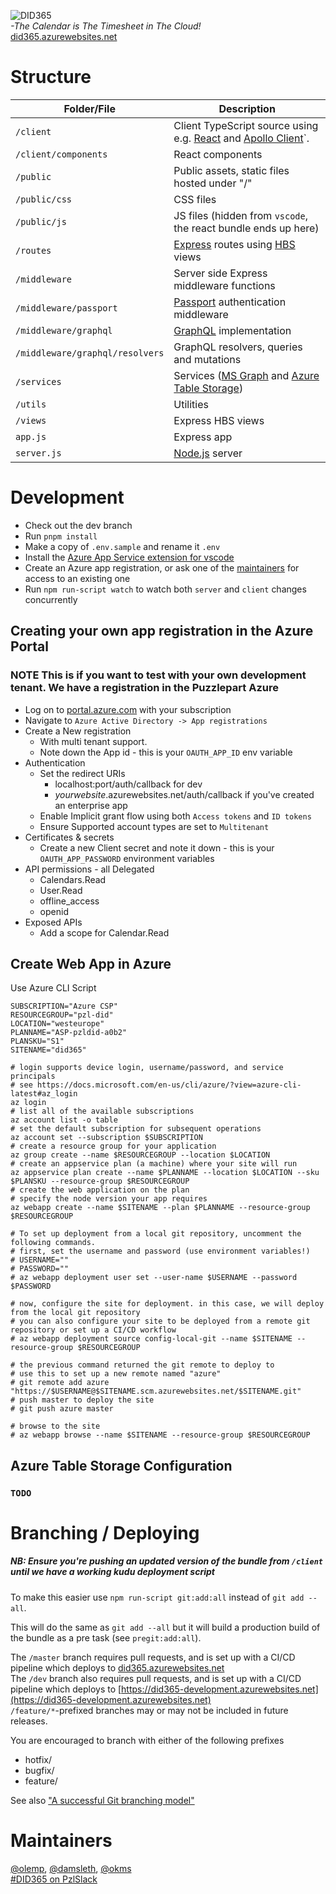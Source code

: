 ![DID365](https://bitbucket-assetroot.s3.amazonaws.com/c/photos/2019/Nov/24/3199596412-11-pzl-did365-logo_avatar.png)  
_-The Calendar is The Timesheet in The Cloud!_  
[did365.azurewebsites.net](https://did365.azurewebsites.net)  


# Structure #

Folder/File | Description
--- | --- | 
`/client` | Client TypeScript source using e.g. [React](https://reactjs.org/) and [Apollo Client](https://www.apollographql.com/docs/react/)`.
`/client/components` | React components
`/public` | Public assets, static files hosted under "/"
`/public/css` | CSS files
`/public/js` | JS files (hidden from `vscode`, the react bundle ends up here)
`/routes` | [Express](https://expressjs.com/) routes using [HBS](https://handlebarsjs.com/) views
`/middleware` | Server side Express middleware functions
`/middleware/passport` | [Passport](http://www.passportjs.org/) authentication middleware
`/middleware/graphql` | [GraphQL](https://github.com/graphql/graphql-js/) implementation
`/middleware/graphql/resolvers` | GraphQL resolvers, queries and mutations
`/services` | Services ([MS Graph](https://developer.microsoft.com/en-us/graph) and [Azure Table Storage](https://azure.microsoft.com/en-us/services/storage/tables/))
`/utils` | Utilities
`/views` | Express HBS views
`app.js` | Express app
`server.js` | [Node.js](http://nodejs.org/) server  
 
# Development #

* Check out the dev branch
* Run `pnpm install`
* Make a copy of `.env.sample` and rename it `.env`
* Install the [Azure App Service extension for vscode](https://marketplace.visualstudio.com/items?itemName=ms-azuretools.vscode-azureappservice)
* Create an Azure app registration, or ask one of the [maintainers](#maintainers) for access to an existing one
* Run `npm run-script watch` to watch both `server` and `client` changes concurrently  

## Creating your own app registration in the Azure Portal ##

### **NOTE** This is if you want to test with your own development tenant. We have a registration in the Puzzlepart Azure ###

*  Log on to [portal.azure.com](https://portal.azure.com) with your subscription
*  Navigate to `Azure Active Directory -> App registrations`
*  Create a New registration 
   *  With multi tenant support.
   *  Note down the App id - this is your `OAUTH_APP_ID` env variable
*  Authentication
   *  Set the redirect URIs 
      *  localhost:port/auth/callback for dev
      *  _yourwebsite_.azurewebsites.net/auth/callback if you've created an enterprise app
   *  Enable Implicit grant flow using both `Access tokens` and `ID tokens`
   *  Ensure Supported account types are set to `Multitenant`
*  Certificates & secrets
   *  Create a new Client secret and note it down - this is your `OAUTH_APP_PASSWORD` environment variables
* API permissions - all Delegated
    * Calendars.Read
    * User.Read
    * offline_access
    * openid
* Exposed APIs
  * Add a scope for Calendar.Read

## Create Web App in Azure ##

Use Azure CLI Script

```cli
SUBSCRIPTION="Azure CSP"
RESOURCEGROUP="pzl-did"
LOCATION="westeurope"
PLANNAME="ASP-pzldid-a0b2"
PLANSKU="S1"
SITENAME="did365"

# login supports device login, username/password, and service principals
# see https://docs.microsoft.com/en-us/cli/azure/?view=azure-cli-latest#az_login
az login
# list all of the available subscriptions
az account list -o table
# set the default subscription for subsequent operations
az account set --subscription $SUBSCRIPTION
# create a resource group for your application
az group create --name $RESOURCEGROUP --location $LOCATION
# create an appservice plan (a machine) where your site will run
az appservice plan create --name $PLANNAME --location $LOCATION --sku $PLANSKU --resource-group $RESOURCEGROUP
# create the web application on the plan
# specify the node version your app requires
az webapp create --name $SITENAME --plan $PLANNAME --resource-group $RESOURCEGROUP

# To set up deployment from a local git repository, uncomment the following commands.
# first, set the username and password (use environment variables!)
# USERNAME=""
# PASSWORD=""
# az webapp deployment user set --user-name $USERNAME --password $PASSWORD

# now, configure the site for deployment. in this case, we will deploy from the local git repository
# you can also configure your site to be deployed from a remote git repository or set up a CI/CD workflow
# az webapp deployment source config-local-git --name $SITENAME --resource-group $RESOURCEGROUP

# the previous command returned the git remote to deploy to
# use this to set up a new remote named "azure"
# git remote add azure "https://$USERNAME@$SITENAME.scm.azurewebsites.net/$SITENAME.git"
# push master to deploy the site
# git push azure master

# browse to the site
# az webapp browse --name $SITENAME --resource-group $RESOURCEGROUP
```

## Azure Table Storage Configuration ##

### `TODO`

# Branching / Deploying #
##### NB: Ensure you're pushing an updated version of the bundle from `/client` until we have a working kudu deployment script #####

To make this easier use `npm run-script git:add:all` instead of `git add --all`.

This will do the same as `git add --all` but it will build a production build of the bundle as a pre task (see `pregit:add:all`).


The `/master` branch requires pull requests, and is set up with a CI/CD pipeline which deploys to [did365.azurewebsites.net](https://did365.azurewebsites.net)  
The `/dev` branch also requires pull requests, and is set up with a CI/CD pipeline which deploys to [https://did365-development.azurewebsites.net](https://did365-development.azurewebsites.net)  
`/feature/*`-prefixed branches may or may not be included in future releases.

You are encouraged to branch with either of the following prefixes  
*  hotfix/
*  bugfix/
*  feature/

See also ["A successful Git branching model"](https://nvie.com/posts/a-successful-git-branching-model/)


# Maintainers #

[@olemp](https://app.slack.com/client/T03QM007Y/D03QK7951), [@damsleth](https://app.slack.com/client/T03QM007Y/D1HRA2U4E), [@okms](https://app.slack.com/client/T03QM007Y/D03QN3XCH)  
[#DID365 on PzlSlack](https://app.slack.com/client/T03QM007Y/GQK65AT0S)
